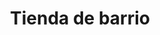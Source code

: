 ---
title: "Tienda de barrio"
url: /ciudad-satelite/tienda-de-barrio-avenida-satelite-4/
shop: comodidad
---